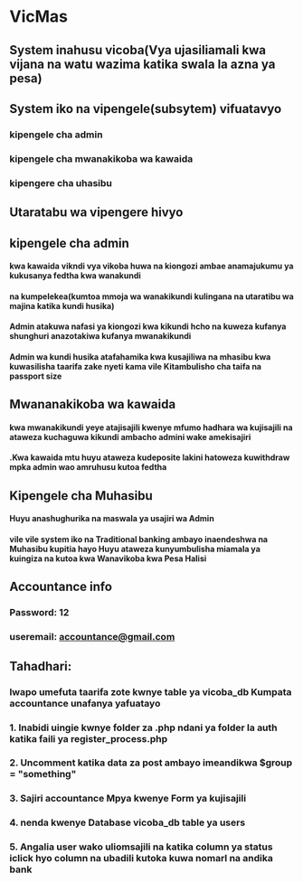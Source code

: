 # VicMas
## System inahusu vicoba(Vya ujasiliamali kwa vijana na watu wazima katika swala la azna ya pesa)
## System iko na vipengele(subsytem) vifuatavyo
### kipengele cha admin
### kipengele cha mwanakikoba wa kawaida
### kipengere cha uhasibu

## Utaratabu wa vipengere hivyo
## kipengele cha admin
#### kwa kawaida vikndi vya vikoba huwa na kiongozi ambae anamajukumu ya kukusanya fedtha kwa wanakundi 
#### na kumpelekea(kumtoa mmoja wa wanakikundi kulingana na utaratibu wa majina katika kundi husika)
#### Admin atakuwa nafasi ya kiongozi kwa kikundi hcho na kuweza kufanya shunghuri anazotakiwa kufanya mwanakikundi
#### Admin wa kundi husika atafahamika kwa kusajiliwa na mhasibu kwa kuwasilisha taarifa zake nyeti kama vile Kitambulisho cha taifa na passport size

## Mwananakikoba wa kawaida
#### kwa mwanakikundi yeye atajisajili kwenye mfumo hadhara wa kujisajili na ataweza kuchaguwa kikundi ambacho admini wake amekisajiri
#### .Kwa kawaida mtu huyu ataweza kudeposite lakini hatoweza kuwithdraw mpka admin wao amruhusu kutoa fedtha

## Kipengele cha Muhasibu
#### Huyu anashughurika na maswala ya usajiri wa Admin
#### vile vile system iko na Traditional banking ambayo inaendeshwa na Muhasibu kupitia hayo Huyu ataweza kunyumbulisha miamala ya kuingiza na kutoa kwa Wanavikoba kwa Pesa Halisi

## Accountance info
### Password: 12
### useremail: accountance@gmail.com

## Tahadhari:
### Iwapo umefuta taarifa zote kwnye table ya vicoba_db Kumpata accountance unafanya yafuatayo
### 1. Inabidi uingie kwnye folder za .php ndani ya folder la auth katika faili ya register_process.php
### 2. Uncomment katika data za post ambayo imeandikwa $group = "something"
### 3. Sajiri accountance Mpya kwenye Form ya kujisajili

### 4. nenda kwenye Database vicoba_db table ya users 
### 5. Angalia user wako uliomsajili na katika column ya status iclick hyo column na ubadili kutoka kuwa nomarl na andika bank
